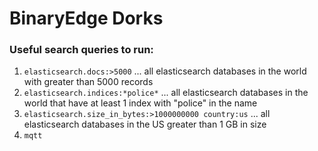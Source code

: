 # BinaryEdge Dorks

### Useful search queries to run:

1. `elasticsearch.docs:>5000` ... all elasticsearch databases in the world with greater than 5000 records
2. `elasticsearch.indices:*police*` ... all elasticsearch databases in the world that have at least 1 index with "police" in the name 
3. `elasticsearch.size_in_bytes:>1000000000 country:us` ... all elasticsearch databases in the US greater than 1 GB in size
4. `mqtt`
